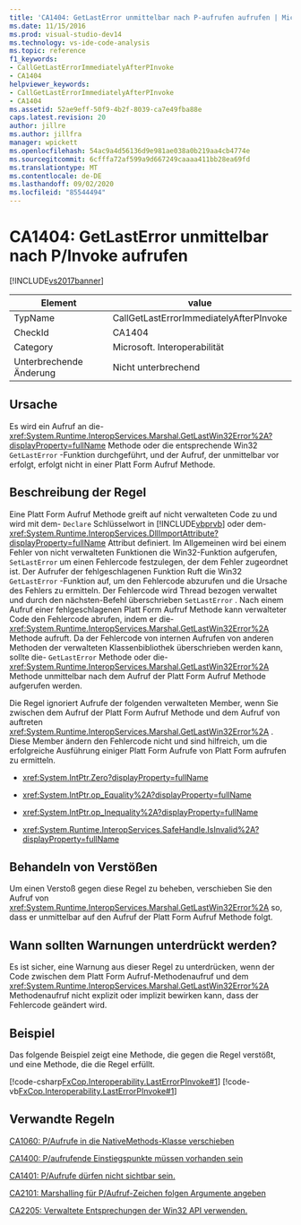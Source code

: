 ```yaml
---
title: 'CA1404: GetLastError unmittelbar nach P-aufrufen aufrufen | Microsoft-Dokumentation'
ms.date: 11/15/2016
ms.prod: visual-studio-dev14
ms.technology: vs-ide-code-analysis
ms.topic: reference
f1_keywords:
- CallGetLastErrorImmediatelyAfterPInvoke
- CA1404
helpviewer_keywords:
- CallGetLastErrorImmediatelyAfterPInvoke
- CA1404
ms.assetid: 52ae9eff-50f9-4b2f-8039-ca7e49fba88e
caps.latest.revision: 20
author: jillre
ms.author: jillfra
manager: wpickett
ms.openlocfilehash: 54ac9a4d56136d9e981ae038a0b219aa4cb4774e
ms.sourcegitcommit: 6cfffa72af599a9d667249caaaa411bb28ea69fd
ms.translationtype: MT
ms.contentlocale: de-DE
ms.lasthandoff: 09/02/2020
ms.locfileid: "85544494"
---
```

# <a name="ca1404-call-getlasterror-immediately-after-pinvoke"></a>CA1404: GetLastError unmittelbar nach P/Invoke aufrufen
[!INCLUDE[vs2017banner](../includes/vs2017banner.md)]

|Element|value|
|-|-|
|TypName|CallGetLastErrorImmediatelyAfterPInvoke|
|CheckId|CA1404|
|Category|Microsoft. Interoperabilität|
|Unterbrechende Änderung|Nicht unterbrechend|

## <a name="cause"></a>Ursache
 Es wird ein Aufruf an die- <xref:System.Runtime.InteropServices.Marshal.GetLastWin32Error%2A?displayProperty=fullName> Methode oder die entsprechende Win32 `GetLastError` -Funktion durchgeführt, und der Aufruf, der unmittelbar vor erfolgt, erfolgt nicht in einer Platt Form Aufruf Methode.

## <a name="rule-description"></a>Beschreibung der Regel
 Eine Platt Form Aufruf Methode greift auf nicht verwalteten Code zu und wird mit dem- `Declare` Schlüsselwort in [!INCLUDE[vbprvb](../includes/vbprvb-md.md)] oder dem- <xref:System.Runtime.InteropServices.DllImportAttribute?displayProperty=fullName> Attribut definiert. Im Allgemeinen wird bei einem Fehler von nicht verwalteten Funktionen die Win32-Funktion aufgerufen, `SetLastError` um einen Fehlercode festzulegen, der dem Fehler zugeordnet ist. Der Aufrufer der fehlgeschlagenen Funktion Ruft die Win32 `GetLastError` -Funktion auf, um den Fehlercode abzurufen und die Ursache des Fehlers zu ermitteln. Der Fehlercode wird Thread bezogen verwaltet und durch den nächsten-Befehl überschrieben `SetLastError` . Nach einem Aufruf einer fehlgeschlagenen Platt Form Aufruf Methode kann verwalteter Code den Fehlercode abrufen, indem er die- <xref:System.Runtime.InteropServices.Marshal.GetLastWin32Error%2A> Methode aufruft. Da der Fehlercode von internen Aufrufen von anderen Methoden der verwalteten Klassenbibliothek überschrieben werden kann, sollte die- `GetLastError` Methode oder die- <xref:System.Runtime.InteropServices.Marshal.GetLastWin32Error%2A> Methode unmittelbar nach dem Aufruf der Platt Form Aufruf Methode aufgerufen werden.

 Die Regel ignoriert Aufrufe der folgenden verwalteten Member, wenn Sie zwischen dem Aufruf der Platt Form Aufruf Methode und dem Aufruf von auftreten <xref:System.Runtime.InteropServices.Marshal.GetLastWin32Error%2A> . Diese Member ändern den Fehlercode nicht und sind hilfreich, um die erfolgreiche Ausführung einiger Platt Form Aufrufe von Platt Form aufrufen zu ermitteln.

- <xref:System.IntPtr.Zero?displayProperty=fullName>

- <xref:System.IntPtr.op_Equality%2A?displayProperty=fullName>

- <xref:System.IntPtr.op_Inequality%2A?displayProperty=fullName>

- <xref:System.Runtime.InteropServices.SafeHandle.IsInvalid%2A?displayProperty=fullName>

## <a name="how-to-fix-violations"></a>Behandeln von Verstößen
 Um einen Verstoß gegen diese Regel zu beheben, verschieben Sie den Aufruf von <xref:System.Runtime.InteropServices.Marshal.GetLastWin32Error%2A> so, dass er unmittelbar auf den Aufruf der Platt Form Aufruf Methode folgt.

## <a name="when-to-suppress-warnings"></a>Wann sollten Warnungen unterdrückt werden?
 Es ist sicher, eine Warnung aus dieser Regel zu unterdrücken, wenn der Code zwischen dem Platt Form Aufruf-Methodenaufruf und dem <xref:System.Runtime.InteropServices.Marshal.GetLastWin32Error%2A> Methodenaufruf nicht explizit oder implizit bewirken kann, dass der Fehlercode geändert wird.

## <a name="example"></a>Beispiel
 Das folgende Beispiel zeigt eine Methode, die gegen die Regel verstößt, und eine Methode, die die Regel erfüllt.

 [!code-csharp[FxCop.Interoperability.LastErrorPInvoke#1](../snippets/csharp/VS_Snippets_CodeAnalysis/FxCop.Interoperability.LastErrorPInvoke/cs/FxCop.Interoperability.LastErrorPInvoke.cs#1)]
 [!code-vb[FxCop.Interoperability.LastErrorPInvoke#1](../snippets/visualbasic/VS_Snippets_CodeAnalysis/FxCop.Interoperability.LastErrorPInvoke/vb/FxCop.Interoperability.LastErrorPInvoke.vb#1)]

## <a name="related-rules"></a>Verwandte Regeln
 [CA1060: P/Aufrufe in die NativeMethods-Klasse verschieben](../code-quality/ca1060-move-p-invokes-to-nativemethods-class.md)

 [CA1400: P/aufrufende Einstiegspunkte müssen vorhanden sein](../code-quality/ca1400-p-invoke-entry-points-should-exist.md)

 [CA1401: P/Aufrufe dürfen nicht sichtbar sein.](../code-quality/ca1401-p-invokes-should-not-be-visible.md)

 [CA2101: Marshalling für P/Aufruf-Zeichen folgen Argumente angeben](../code-quality/ca2101-specify-marshaling-for-p-invoke-string-arguments.md)

 [CA2205: Verwaltete Entsprechungen der Win32 API verwenden.](../code-quality/ca2205-use-managed-equivalents-of-win32-api.md)
